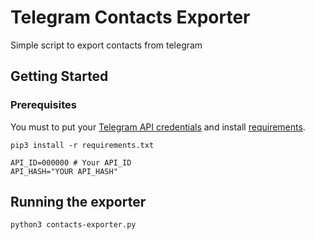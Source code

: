 # Telegram Contacts Exporter
Simple script to export contacts from telegram

## Getting Started
### Prerequisites

You must to put your [Telegram API credentials](https://my.telegram.org/auth?to=apps) and install [requirements](requirements.txt).
```
pip3 install -r requirements.txt
```
```
API_ID=000000 # Your API_ID  
API_HASH="YOUR API_HASH"
```
## Running the exporter

```
python3 contacts-exporter.py
```

